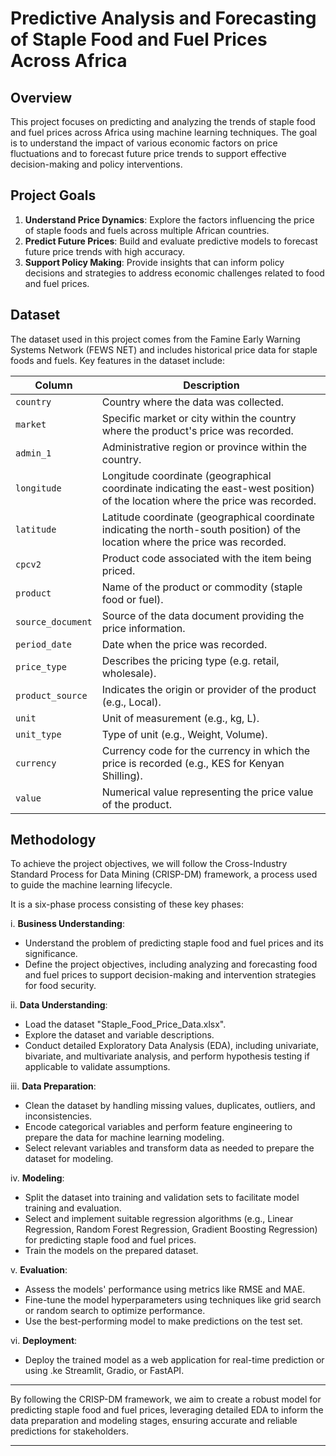 # Predictive Analysis and Forecasting of Staple Food and Fuel Prices Across Africa
## Overview

This project focuses on predicting and analyzing the trends of staple food and fuel prices across Africa using machine learning techniques. The goal is to understand the impact of various economic factors on price fluctuations and to forecast future price trends to support effective decision-making and policy interventions.

## Project Goals

1. **Understand Price Dynamics**: Explore the factors influencing the price of staple foods and fuels across multiple African countries.
2. **Predict Future Prices**: Build and evaluate predictive models to forecast future price trends with high accuracy.
3. **Support Policy Making**: Provide insights that can inform policy decisions and strategies to address economic challenges related to food and fuel prices.

## Dataset

The dataset used in this project comes from the Famine Early Warning Systems Network (FEWS NET) and includes historical price data for staple foods and fuels. Key features in the dataset include:

| Column            | Description                                       |
|-------------------|---------------------------------------------------|
| `country`         | Country where the data was collected.            |
| `market`          | Specific market or city within the country where the product's price was recorded.           |
| `admin_1`         | Administrative region or province within the country.                 |
| `longitude`       | Longitude coordinate (geographical coordinate indicating the east-west position) of the location where the price was recorded.             |
| `latitude`        | Latitude coordinate (geographical coordinate indicating the north-south position) of the location where the price was recorded.          |
| `cpcv2`           | Product code associated with the item being priced.                                     |
| `product`         | Name of the product or commodity (staple food or fuel).                  |
| `source_document` | Source of the data document providing the price information.                    |
| `period_date`     | Date when the price was recorded.                       |
| `price_type`      | Describes the pricing type (e.g. retail, wholesale).                     |
| `product_source`  | Indicates the origin or provider of the product (e.g., Local).                                               |
| `unit`            | Unit of measurement (e.g., kg, L).                |
| `unit_type`       | Type of unit (e.g., Weight, Volume).             |
| `currency`        | Currency code for the currency in which the price is recorded (e.g., KES for Kenyan Shilling).                       |
| `value`           | Numerical value representing the price value of the product.                      |

## Methodology

To achieve the project objectives, we will follow the Cross-Industry Standard Process for Data Mining (CRISP-DM) framework, a process used to guide the machine learning lifecycle.

It is a six-phase process consisting of these key phases:

i. **Business Understanding**:
   - Understand the problem of predicting staple food and fuel prices and its significance.
   - Define the project objectives, including analyzing and forecasting food and fuel prices to support decision-making and intervention strategies for food security.

ii. **Data Understanding**:
   - Load the dataset "Staple_Food_Price_Data.xlsx".
   - Explore the dataset and variable descriptions.
   - Conduct detailed Exploratory Data Analysis (EDA), including univariate, bivariate, and multivariate analysis, and perform hypothesis testing if applicable to validate assumptions.

iii. **Data Preparation**:
   - Clean the dataset by handling missing values, duplicates, outliers, and inconsistencies.
   - Encode categorical variables and perform feature engineering to prepare the data for machine learning modeling.
   - Select relevant variables and transform data as needed to prepare the dataset for modeling.

iv. **Modeling**:
   - Split the dataset into training and validation sets to facilitate model training and evaluation.
   - Select and implement suitable regression algorithms (e.g., Linear Regression, Random Forest Regression, Gradient Boosting Regression) for predicting staple food and fuel prices.
   - Train the models on the prepared dataset.

v. **Evaluation**:
   - Assess the models' performance using metrics like RMSE and MAE.
   - Fine-tune the model hyperparameters using techniques like grid search or random search to optimize performance.
   - Use the best-performing model to make predictions on the test set.

vi. **Deployment**:
   - Deploy the trained model as a web application for real-time prediction or using .ke Streamlit, Gradio, or FastAPI.

---

By following the CRISP-DM framework, we aim to create a robust model for predicting staple food and fuel prices, leveraging detailed EDA to inform the data preparation and modeling stages, ensuring accurate and reliable predictions for stakeholders.

---
